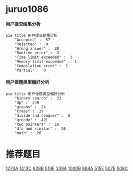 # juruo1086

<!-- tabs:start -->



#### **用户提交结果分析**

```mermaid
pie title 用户提交结果分析
    "Accepted" :  57
    "Rejected" :  0
    "Wrong answer" :  28
    "Runtime error" :  3
    "Time limit exceeded" :  3
    "Memory limit exceeded" :  1
    "Compilation error" :  1
    "Partial" :  0
```

#### **用户做题类型偏好分析**

```mermaid
pie title 用户做题类型偏好分析
    "binary search" :  23
    "dp" :  249
    "graphs" :  24
    "trees" :  29
    "divide and conquer" :  0
    "greedy" :  491
    "two pointers" :  18
    "dfs and similar" :  26
    "math" :  26
```



<!-- tabs:end -->
# 推荐题目
[1270A](https://codeforces.com/contest/1270/problem/A)
[1413C](https://codeforces.com/contest/1413/problem/C)
[928B](https://codeforces.com/contest/928/problem/B)
[519E](https://codeforces.com/contest/519/problem/E)
[339A](https://codeforces.com/contest/339/problem/A)
[1000B](https://codeforces.com/contest/1000/problem/B)
[868A](https://codeforces.com/contest/868/problem/A)
[515E](https://codeforces.com/contest/515/problem/E)
[507E](https://codeforces.com/contest/507/problem/E)
[508C](https://codeforces.com/contest/508/problem/C)
